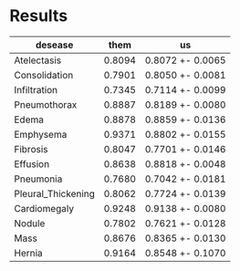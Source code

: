 # Results

| desease | them  |  us  |
|---|---|---|
| Atelectasis | 0.8094 | 0.8072 +- 0.0065 |
| Consolidation | 0.7901 | 0.8050 +- 0.0081 |
| Infiltration | 0.7345 | 0.7114 +- 0.0099 |
| Pneumothorax | 0.8887 | 0.8189 +- 0.0080 |
| Edema | 0.8878 | 0.8859 +- 0.0136 |
| Emphysema | 0.9371 | 0.8802 +- 0.0155 |
| Fibrosis | 0.8047 | 0.7701 +- 0.0146 |
| Effusion | 0.8638 | 0.8818 +- 0.0048 |
| Pneumonia | 0.7680 | 0.7042 +- 0.0181 |
| Pleural_Thickening | 0.8062 | 0.7724 +- 0.0139 |
| Cardiomegaly | 0.9248 | 0.9138 +- 0.0080 |
| Nodule | 0.7802 | 0.7621 +- 0.0128 |
| Mass | 0.8676 | 0.8365 +- 0.0130 |
| Hernia | 0.9164 | 0.8548 +- 0.1070 |

